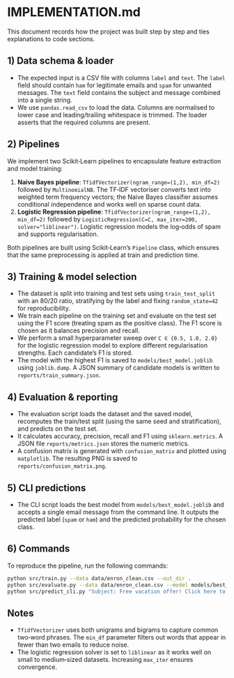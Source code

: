 # IMPLEMENTATION.md

This document records how the project was built step by step and ties explanations to code sections.

## 1) Data schema & loader

- The expected input is a CSV file with columns `label` and `text`.  The `label` field should contain `ham` for legitimate emails and `spam` for unwanted messages.  The `text` field contains the subject and message combined into a single string.
- We use `pandas.read_csv` to load the data.  Columns are normalised to lower case and leading/trailing whitespace is trimmed.  The loader asserts that the required columns are present.

## 2) Pipelines

We implement two Scikit‑Learn pipelines to encapsulate feature extraction and model training:

1. **Naive Bayes pipeline**: `TfidfVectorizer(ngram_range=(1,2), min_df=2)` followed by `MultinomialNB`.  The TF‑IDF vectoriser converts text into weighted term frequency vectors; the Naive Bayes classifier assumes conditional independence and works well on sparse count data.
2. **Logistic Regression pipeline**: `TfidfVectorizer(ngram_range=(1,2), min_df=2)` followed by `LogisticRegression(C=C, max_iter=200, solver="liblinear")`.  Logistic regression models the log‑odds of spam and supports regularisation.

Both pipelines are built using Scikit‑Learn’s `Pipeline` class, which ensures that the same preprocessing is applied at train and prediction time.

## 3) Training & model selection

- The dataset is split into training and test sets using `train_test_split` with an 80/20 ratio, stratifying by the label and fixing `random_state=42` for reproducibility.
- We train each pipeline on the training set and evaluate on the test set using the F1 score (treating spam as the positive class).  The F1 score is chosen as it balances precision and recall.
- We perform a small hyperparameter sweep over `C ∈ {0.5, 1.0, 2.0}` for the logistic regression model to explore different regularisation strengths.  Each candidate’s F1 is stored.
- The model with the highest F1 is saved to `models/best_model.joblib` using `joblib.dump`.  A JSON summary of candidate models is written to `reports/train_summary.json`.

## 4) Evaluation & reporting

- The evaluation script loads the dataset and the saved model, recomputes the train/test split (using the same seed and stratification), and predicts on the test set.
- It calculates accuracy, precision, recall and F1 using `sklearn.metrics`.  A JSON file `reports/metrics.json` stores the numeric metrics.
- A confusion matrix is generated with `confusion_matrix` and plotted using `matplotlib`.  The resulting PNG is saved to `reports/confusion_matrix.png`.

## 5) CLI predictions

- The CLI script loads the best model from `models/best_model.joblib` and accepts a single email message from the command line.  It outputs the predicted label (`spam` or `ham`) and the predicted probability for the chosen class.

## 6) Commands

To reproduce the pipeline, run the following commands:

```bash
python src/train.py --data data/enron_clean.csv --out_dir .
python src/evaluate.py --data data/enron_clean.csv --model models/best_model.joblib --out_dir reports
python src/predict_cli.py "Subject: Free vacation offer! Click here to claim."
```

## Notes

- `TfidfVectorizer` uses both unigrams and bigrams to capture common two‑word phrases.  The `min_df` parameter filters out words that appear in fewer than two emails to reduce noise.
- The logistic regression solver is set to `liblinear` as it works well on small to medium‑sized datasets.  Increasing `max_iter` ensures convergence.